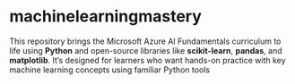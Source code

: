 # machinelearningmastery
This repository brings the Microsoft Azure AI Fundamentals curriculum to life using **Python** and open-source libraries like **scikit-learn**, **pandas**, and **matplotlib**. It’s designed for learners who want hands-on practice with key machine learning concepts using familiar Python tools 
